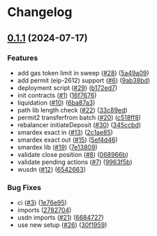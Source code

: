 # Changelog

## [0.1.1](https://github.com/SmarDex-Ecosystem/universal-router/compare/v0.1.0...v0.1.1) (2024-07-17)


### Features

* add gas token limit in sweep ([#28](https://github.com/SmarDex-Ecosystem/universal-router/issues/28)) ([5a49a09](https://github.com/SmarDex-Ecosystem/universal-router/commit/5a49a09b7ba50d539b665a036de453f7d7532326))
* add permit (eip-2612) support ([#6](https://github.com/SmarDex-Ecosystem/universal-router/issues/6)) ([9ab38bd](https://github.com/SmarDex-Ecosystem/universal-router/commit/9ab38bd5f34be53acd15121140ae66b0a1783a2d))
* deployment script ([#29](https://github.com/SmarDex-Ecosystem/universal-router/issues/29)) ([b172ed7](https://github.com/SmarDex-Ecosystem/universal-router/commit/b172ed731906641804730b466ce33c4c6b45bea3))
* init contracts ([#1](https://github.com/SmarDex-Ecosystem/universal-router/issues/1)) ([16f7676](https://github.com/SmarDex-Ecosystem/universal-router/commit/16f767649a962aa0af61bb3a502f7eadca5fef75))
* liquidation ([#10](https://github.com/SmarDex-Ecosystem/universal-router/issues/10)) ([6ba87a3](https://github.com/SmarDex-Ecosystem/universal-router/commit/6ba87a3d5784659f855c77fdbc9bd86f8baf909e))
* path lib length check ([#22](https://github.com/SmarDex-Ecosystem/universal-router/issues/22)) ([33c89ed](https://github.com/SmarDex-Ecosystem/universal-router/commit/33c89ed7629cb2114d1c2ec012ce2ea5060f9b6b))
* permit2 transferfrom batch ([#20](https://github.com/SmarDex-Ecosystem/universal-router/issues/20)) ([c518ff8](https://github.com/SmarDex-Ecosystem/universal-router/commit/c518ff8425af6255ad6ec43377bbc6ee39a35211))
* rebalancer initiateDeposit ([#30](https://github.com/SmarDex-Ecosystem/universal-router/issues/30)) ([345ccbd](https://github.com/SmarDex-Ecosystem/universal-router/commit/345ccbdb2af4316d9e7a151641c54e11db3781eb))
* smardex exact in ([#13](https://github.com/SmarDex-Ecosystem/universal-router/issues/13)) ([2c1ae85](https://github.com/SmarDex-Ecosystem/universal-router/commit/2c1ae8569abfd462dd955af29aa9e81be95af16f))
* smardex exact out ([#15](https://github.com/SmarDex-Ecosystem/universal-router/issues/15)) ([5ef4d46](https://github.com/SmarDex-Ecosystem/universal-router/commit/5ef4d4676021e046e6c2a564a35d42ef1b55f5d1))
* smardex lib ([#19](https://github.com/SmarDex-Ecosystem/universal-router/issues/19)) ([7e13809](https://github.com/SmarDex-Ecosystem/universal-router/commit/7e1380983c53c3e167f53d33321727adaa781605))
* validate close position ([#8](https://github.com/SmarDex-Ecosystem/universal-router/issues/8)) ([068966b](https://github.com/SmarDex-Ecosystem/universal-router/commit/068966b29d3ee8d234ea06bf93e71e2156267190))
* validate pending actions ([#7](https://github.com/SmarDex-Ecosystem/universal-router/issues/7)) ([9963f5b](https://github.com/SmarDex-Ecosystem/universal-router/commit/9963f5b5f7719480f94caea035fd565b476d4d59))
* wusdn ([#12](https://github.com/SmarDex-Ecosystem/universal-router/issues/12)) ([6542663](https://github.com/SmarDex-Ecosystem/universal-router/commit/6542663620ff5a2b0849fac96d97f32040b0fe28))


### Bug Fixes

* ci ([#3](https://github.com/SmarDex-Ecosystem/universal-router/issues/3)) ([1e76e95](https://github.com/SmarDex-Ecosystem/universal-router/commit/1e76e95688d2cb71bf421d3a05fbc61ae26896ef))
* imports ([2782704](https://github.com/SmarDex-Ecosystem/universal-router/commit/278270435e0fc9d0d53c9aa3f0e890dd7ff959a9))
* usdn imports ([#21](https://github.com/SmarDex-Ecosystem/universal-router/issues/21)) ([6684727](https://github.com/SmarDex-Ecosystem/universal-router/commit/6684727838bf115270d57dbea53069ce46a84b67))
* use new setup ([#26](https://github.com/SmarDex-Ecosystem/universal-router/issues/26)) ([30f1959](https://github.com/SmarDex-Ecosystem/universal-router/commit/30f1959694f0b074855be3c413908af7b24b5d61))
